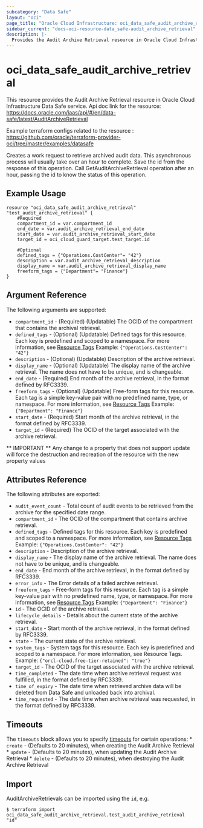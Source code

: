 ```yaml
---
subcategory: "Data Safe"
layout: "oci"
page_title: "Oracle Cloud Infrastructure: oci_data_safe_audit_archive_retrieval"
sidebar_current: "docs-oci-resource-data_safe-audit_archive_retrieval"
description: |-
  Provides the Audit Archive Retrieval resource in Oracle Cloud Infrastructure Data Safe service
---
```


# oci_data_safe_audit_archive_retrieval
This resource provides the Audit Archive Retrieval resource in Oracle Cloud Infrastructure Data Safe service.
Api doc link for the resource: https://docs.oracle.com/iaas/api/#/en/data-safe/latest/AuditArchiveRetrieval

Example terraform configs related to the resource : https://github.com/oracle/terraform-provider-oci/tree/master/examples/datasafe

Creates a work request to retrieve archived audit data. This asynchronous process will usually take over an hour to complete.
Save the id from the response of this operation. Call GetAuditArchiveRetrieval operation after an hour, passing the id to know the status of
this operation.


## Example Usage

```hcl
resource "oci_data_safe_audit_archive_retrieval" "test_audit_archive_retrieval" {
	#Required
	compartment_id = var.compartment_id
	end_date = var.audit_archive_retrieval_end_date
	start_date = var.audit_archive_retrieval_start_date
	target_id = oci_cloud_guard_target.test_target.id

	#Optional
	defined_tags = {"Operations.CostCenter"= "42"}
	description = var.audit_archive_retrieval_description
	display_name = var.audit_archive_retrieval_display_name
	freeform_tags = {"Department"= "Finance"}
}
```

## Argument Reference

The following arguments are supported:

* `compartment_id` - (Required) (Updatable) The OCID of the compartment that contains the archival retrieval.
* `defined_tags` - (Optional) (Updatable) Defined tags for this resource. Each key is predefined and scoped to a namespace. For more information, see [Resource Tags](https://docs.cloud.oracle.com/iaas/Content/General/Concepts/resourcetags.htm) Example: `{"Operations.CostCenter": "42"}` 
* `description` - (Optional) (Updatable) Description of the archive retrieval.
* `display_name` - (Optional) (Updatable) The display name of the archive retrieval. The name does not have to be unique, and is changeable.
* `end_date` - (Required) End month of the archive retrieval, in the format defined by RFC3339.
* `freeform_tags` - (Optional) (Updatable) Free-form tags for this resource. Each tag is a simple key-value pair with no predefined name, type, or namespace. For more information, see [Resource Tags](https://docs.cloud.oracle.com/iaas/Content/General/Concepts/resourcetags.htm)  Example: `{"Department": "Finance"}` 
* `start_date` - (Required) Start month of the archive retrieval, in the format defined by RFC3339.
* `target_id` - (Required) The OCID of the target associated with the archive retrieval.


** IMPORTANT **
Any change to a property that does not support update will force the destruction and recreation of the resource with the new property values

## Attributes Reference

The following attributes are exported:

* `audit_event_count` - Total count of audit events to be retrieved from the archive for the specified date range.
* `compartment_id` - The OCID of the compartment that contains archive retrieval.
* `defined_tags` - Defined tags for this resource. Each key is predefined and scoped to a namespace. For more information, see [Resource Tags](https://docs.cloud.oracle.com/iaas/Content/General/Concepts/resourcetags.htm) Example: `{"Operations.CostCenter": "42"}` 
* `description` - Description of the archive retrieval.
* `display_name` - The display name of the archive retrieval. The name does not have to be unique, and is changeable.
* `end_date` - End month of the archive retrieval, in the format defined by RFC3339.
* `error_info` - The Error details of a failed archive retrieval.
* `freeform_tags` - Free-form tags for this resource. Each tag is a simple key-value pair with no predefined name, type, or namespace. For more information, see [Resource Tags](https://docs.cloud.oracle.com/iaas/Content/General/Concepts/resourcetags.htm)  Example: `{"Department": "Finance"}` 
* `id` - The OCID of the archive retrieval.
* `lifecycle_details` - Details about the current state of the archive retrieval.
* `start_date` - Start month of the archive retrieval, in the format defined by RFC3339.
* `state` - The current state of the archive retrieval.
* `system_tags` - System tags for this resource. Each key is predefined and scoped to a namespace. For more information, see Resource Tags. Example: `{"orcl-cloud.free-tier-retained": "true"}` 
* `target_id` - The OCID of the target associated with the archive retrieval.
* `time_completed` - The date time when archive retrieval request was fulfilled, in the format defined by RFC3339.
* `time_of_expiry` - The date time when retrieved archive data will be deleted from Data Safe and unloaded back into archival.
* `time_requested` - The date time when archive retrieval was requested, in the format defined by RFC3339.

## Timeouts

The `timeouts` block allows you to specify [timeouts](https://registry.terraform.io/providers/oracle/oci/latest/docs/guides/changing_timeouts) for certain operations:
	* `create` - (Defaults to 20 minutes), when creating the Audit Archive Retrieval
	* `update` - (Defaults to 20 minutes), when updating the Audit Archive Retrieval
	* `delete` - (Defaults to 20 minutes), when destroying the Audit Archive Retrieval


## Import

AuditArchiveRetrievals can be imported using the `id`, e.g.

```
$ terraform import oci_data_safe_audit_archive_retrieval.test_audit_archive_retrieval "id"
```

